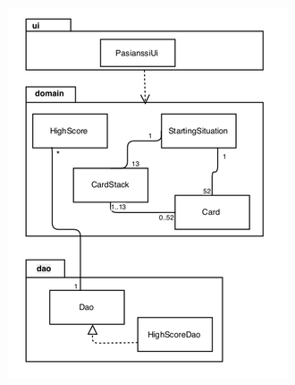 ![class/package diagram](https://github.com/juliagron/otm-harjoitustyo/blob/master/dokumentointi/kuvat/class-package-diagram.png)
